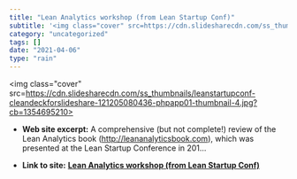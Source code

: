 ```yaml
---
title: "Lean Analytics workshop (from Lean Startup Conf)"
subtitle: '<img class="cover" src=https://cdn.slidesharecdn.com/ss_thumbnails/leanstartupconf-cleandeckforslide...'
category: "uncategorized"
tags: []
date: "2021-04-06"
type: "rain"
---
```

<img class="cover" src=https://cdn.slidesharecdn.com/ss_thumbnails/leanstartupconf-cleandeckforslideshare-121205080436-phpapp01-thumbnail-4.jpg?cb=1354695210>



* **Web site excerpt:** A comprehensive (but not complete!) review of the Lean Analytics book (http://leananalyticsbook.com), which was presented at the Lean Startup Conference in 201…

* **Link to site:** **[Lean Analytics workshop (from Lean Startup Conf)](http://www.slideshare.net/Leananalytics/lean-analytics-workshop-from-lean-startup-conf)**